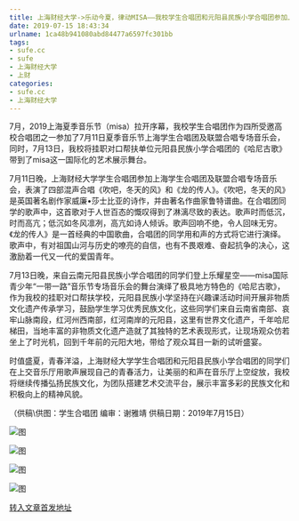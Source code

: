 ```yaml
---
title: 上海财经大学->乐动今夏，律动MISA——我校学生合唱团和元阳县民族小学合唱团参加上海夏季音乐节 | sufe.cc
date: 2019-07-15 18:43:34
urlname: 1ca48b941080abd84477a6597fc301bb
tags: 
- sufe.cc
- sufe
- 上海财经大学
- 上财
categories:
- sufe.cc
- 上海财经大学
---
```



7月，2019上海夏季音乐节（misa）拉开序幕，我校学生合唱团作为四所受邀高校合唱团之一参加了7月11日夏季音乐节上海学生合唱团及联盟合唱专场音乐会，同时，7月13日，我校将挂职对口帮扶单位元阳县民族小学合唱团的《哈尼古歌》带到了misa这一国际化的艺术展示舞台。

7月11日晚，上海财经大学学生合唱团参加上海学生合唱团及联盟合唱专场音乐会，表演了四部混声合唱《吹吧，冬天的风》和《龙的传人》。《吹吧，冬天的风》是英国著名剧作家威廉•莎士比亚的诗作，并由著名作曲家鲁特谱曲。在合唱团同学的歌声中，这首歌对于人世百态的慨叹得到了淋漓尽致的表达。歌声时而低沉，时而高亢；低沉如冬风凛冽，高亢如诗人倾诉。歌声回响不绝，令人回味无穷。《龙的传人》是一首经典的中国歌曲，合唱团的同学用和声的方式将它进行演绎。歌声中，有对祖国山河与历史的嘹亮的自信，也有不畏艰难、奋起抗争的决心，这激励着一代又一代的爱国青年。

7月13日晚，来自云南元阳县民族小学合唱团的同学们登上乐耀星空——misa国际青少年“一带一路”音乐节专场音乐会的舞台演绎了极具地方特色的《哈尼古歌》，作为我校的挂职对口帮扶学校，元阳县民族小学坚持在兴趣课活动时间开展非物质文化遗产传承学习，鼓励学生学习优秀民族文化，这些同学们来自云南省南部、哀牢山脉南段，红河州西南部，红河南岸的元阳县，这里有世界文化遗产，千年哈尼梯田，当地丰富的非物质文化遗产造就了其独特的艺术表现形式，让现场观众仿若坐上了时光机，回到千年前的元阳大地，带给了观众耳目一新的试听盛宴。

时值盛夏，青春洋溢，上海财经大学学生合唱团和元阳县民族小学合唱团的同学们在上交音乐厅用歌声展现自己的青春活力，让美丽的和声在音乐厅上空绽放，我校将继续传播弘扬民族文化，为团队搭建艺术交流平台，展示丰富多彩的民族文化和积极向上的精神风貌。

（供稿\供图：学生合唱团 编审：谢雅靖 供稿日期：2019年7月15日）



![图](http://news.sufe.edu.cn/_upload/article/images/dc/a9/2767b3964461810b1ba0a93ef32b/eda0faed-6557-4a7c-b6e4-b57ee729df55.jpg)

![图](http://news.sufe.edu.cn/_upload/article/images/dc/a9/2767b3964461810b1ba0a93ef32b/2e1a1b49-c8e7-4cae-8588-7000927572ad.jpg)

![图](http://news.sufe.edu.cn/_upload/article/images/dc/a9/2767b3964461810b1ba0a93ef32b/70671c49-a6b5-49d2-9cbc-e823fe7346c1.jpg)

![图](http://news.sufe.edu.cn/_upload/article/images/dc/a9/2767b3964461810b1ba0a93ef32b/5348afed-efcd-4416-8f3a-4a4d33bc57bd.jpg)

[转入文章首发地址](http://news.sufe.edu.cn/db/af/c179a121775/page.htm)